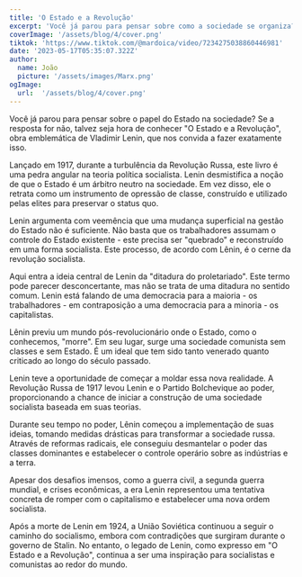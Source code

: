 ```yaml
---
title: 'O Estado e a Revolução'
excerpt: 'Você já parou para pensar sobre como a sociedade se organiza? Sobre como os eventos históricos que estudamos na escola estão profundamente ligados à maneira como produzimos e consumimos? Bem, isso é o que o materialismo histórico-dialético propõe'
coverImage: '/assets/blog/4/cover.png'
tiktok: 'https://www.tiktok.com/@mardoica/video/7234275038860446981'
date: '2023-05-17T05:35:07.322Z'
author:
  name: João
  picture: '/assets/images/Marx.png'
ogImage:
  url:  '/assets/blog/4/cover.png'
---
```


Você já parou para pensar sobre o papel do Estado na sociedade? Se a resposta for não, talvez seja hora de conhecer "O Estado e a Revolução", obra emblemática de Vladimir Lenin, que nos convida a fazer exatamente isso.

Lançado em 1917, durante a turbulência da Revolução Russa, este livro é uma pedra angular na teoria política socialista. Lenin desmistifica a noção de que o Estado é um árbitro neutro na sociedade. Em vez disso, ele o retrata como um instrumento de opressão de classe, construído e utilizado pelas elites para preservar o status quo.

Lenin argumenta com veemência que uma mudança superficial na gestão do Estado não é suficiente. Não basta que os trabalhadores assumam o controle do Estado existente - este precisa ser "quebrado" e reconstruído em uma forma socialista. Este processo, de acordo com Lênin, é o cerne da revolução socialista.

Aqui entra a ideia central de Lenin da "ditadura do proletariado". Este termo pode parecer desconcertante, mas não se trata de uma ditadura no sentido comum. Lenin está falando de uma democracia para a maioria - os trabalhadores - em contraposição a uma democracia para a minoria - os capitalistas.

Lênin previu um mundo pós-revolucionário onde o Estado, como o conhecemos, "morre". Em seu lugar, surge uma sociedade comunista sem classes e sem Estado. É um ideal que tem sido tanto venerado quanto criticado ao longo do século passado.

Lenin teve a oportunidade de começar a moldar essa nova realidade. A Revolução Russa de 1917 levou Lenin e o Partido Bolchevique ao poder, proporcionando a chance de iniciar a construção de uma sociedade socialista baseada em suas teorias.

Durante seu tempo no poder, Lênin começou a implementação de suas ideias, tomando medidas drásticas para transformar a sociedade russa. Através de reformas radicais, ele conseguiu desmantelar o poder das classes dominantes e estabelecer o controle operário sobre as indústrias e a terra.

Apesar dos desafios imensos, como a guerra civil, a segunda guerra mundial, e crises econômicas, a era Lenin representou uma tentativa concreta de romper com o capitalismo e estabelecer uma nova ordem socialista.

Após a morte de Lenin em 1924, a União Soviética continuou a seguir o caminho do socialismo, embora com contradições que surgiram durante o governo de Stalin. No entanto, o legado de Lenin, como expresso em "O Estado e a Revolução", continua a ser uma inspiração para socialistas e comunistas ao redor do mundo.
